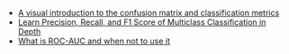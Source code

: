 
- [A visual introduction to the confusion matrix and classification metrics](https://towardsdatascience.com/all-mushrooms-are-edible-but-some-only-once-aed96aa3b9cf)
- [Learn Precision, Recall, and F1 Score of Multiclass Classification in Depth](https://towardsdatascience.com/precision-recall-and-f1-score-of-multiclass-classification-learn-in-depth-6c194b217629)
- [What is ROC-AUC and when not to use it](https://towardsdatascience.com/read-this-before-using-roc-auc-as-a-metric-c84c2d5af621)
